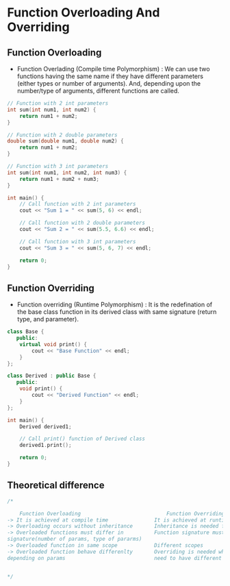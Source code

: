 # Function Overloading And Overriding

## Function Overloading

- Function Overlading (Compile time Polymorphism) : We can use two functions having the same name if they have different parameters (either types or number of arguments). And, depending upon the number/type of arguments, different functions are called. 

```cpp
// Function with 2 int parameters
int sum(int num1, int num2) {
    return num1 + num2;
}

// Function with 2 double parameters
double sum(double num1, double num2) {
    return num1 + num2;
}

// Function with 3 int parameters
int sum(int num1, int num2, int num3) {
    return num1 + num2 + num3;
}

int main() {
    // Call function with 2 int parameters
    cout << "Sum 1 = " << sum(5, 6) << endl;

    // Call function with 2 double parameters
    cout << "Sum 2 = " << sum(5.5, 6.6) << endl;

    // Call function with 3 int parameters
    cout << "Sum 3 = " << sum(5, 6, 7) << endl;

    return 0;
}
```

## Function Overriding

- Function overriding (Runtime Polymorphism) : It is the redefination of the base class function in its derived class with same signature (return type, and parameter).

```cpp
class Base {
   public:
    virtual void print() {
        cout << "Base Function" << endl;
    }
};

class Derived : public Base {
   public:
    void print() {
        cout << "Derived Function" << endl;
    }
};

int main() {
    Derived derived1;

    // Call print() function of Derived class
    derived1.print();

    return 0;
}
```

## Theoretical difference

```cpp
/*

    Function Overloading                            Function Overriding
-> It is achieved at compile time               It is achieved at runtime
-> Overloading occurs without inheritance       Inheritance is needed for function overriding
-> Overloaded functions must differ in          Function signature must be same
signature(number of params, type of pararms)    
-> Overloaded function in same scope            Different scopes
-> Overloaded function behave differenlty       Overriding is needed when derived class function
depending on params                             need to have different jobs


*/
```